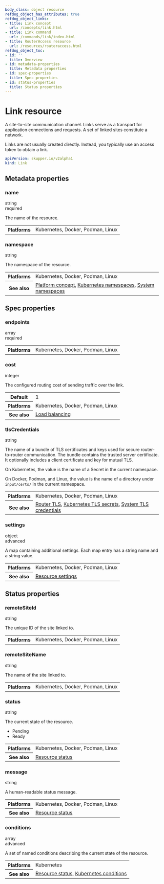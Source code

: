 ```yaml
---
body_class: object resource
refdog_object_has_attributes: true
refdog_object_links:
- title: Link concept
  url: /concepts/link.html
- title: Link command
  url: /commands/link/index.html
- title: RouterAccess resource
  url: /resources/routeraccess.html
refdog_object_toc:
- id: ''
  title: Overview
- id: metadata-properties
  title: Metadata properties
- id: spec-properties
  title: Spec properties
- id: status-properties
  title: Status properties
---
```


# Link resource

<section>

A site-to-site communication channel. Links serve as a
transport for application connections and requests.  A set
of linked sites constitute a network.

Links are not usually created directly.  Instead, you
typically use an access token to obtain a link.

~~~ yaml
apiVersion: skupper.io/v2alpha1
kind: Link
~~~

</section>

<section class="attributes">

## Metadata properties

<div class="attribute">
<div class="attribute-heading">
<h3 id="metadata-name">name</h3>
<div class="attribute-type-info">string</div>
<div class="attribute-flags">required</div>
</div>
<div class="attribute-body">

The name of the resource.

<table class="fields"><tr><th>Platforms</th><td>Kubernetes, Docker, Podman, Linux</td></table>

</div>
</div>

<div class="attribute collapsed">
<div class="attribute-heading">
<h3 id="metadata-namespace">namespace</h3>
<div class="attribute-type-info">string</div>
</div>
<div class="attribute-body">

The namespace of the resource.

<table class="fields"><tr><th>Platforms</th><td>Kubernetes, Docker, Podman, Linux</td><tr><th>See also</th><td><a href="/concepts/platform.html">Platform concept</a>, <a href="https://kubernetes.io/docs/concepts/overview/working-with-objects/namespaces/">Kubernetes namespaces</a>, <a href="https://example.net/">System namespaces</a></td></table>

</div>
</div>

</section>

<section class="attributes">

## Spec properties

<div class="attribute">
<div class="attribute-heading">
<h3 id="spec-endpoints">endpoints</h3>
<div class="attribute-type-info">array</div>
<div class="attribute-flags">required</div>
</div>
<div class="attribute-body">

<table class="fields"><tr><th>Platforms</th><td>Kubernetes, Docker, Podman, Linux</td></table>

</div>
</div>

<div class="attribute collapsed">
<div class="attribute-heading">
<h3 id="spec-cost">cost</h3>
<div class="attribute-type-info">integer</div>
</div>
<div class="attribute-body">

The configured routing cost of sending traffic over
the link.

<table class="fields"><tr><th>Default</th><td>1</td><tr><th>Platforms</th><td>Kubernetes, Docker, Podman, Linux</td><tr><th>See also</th><td><a href="https://example.net/">Load balancing</a></td></table>

</div>
</div>

<div class="attribute collapsed">
<div class="attribute-heading">
<h3 id="spec-tlscredentials">tlsCredentials</h3>
<div class="attribute-type-info">string</div>
</div>
<div class="attribute-body">

The name of a bundle of TLS certificates and keys used for
secure router-to-router communication.  The bundle
contains the trusted server certificate.  It optionally
includes a client certificate and key for mutual TLS.

On Kubernetes, the value is the name of a Secret in the
current namespace.

On Docker, Podman, and Linux, the value is the name of a
directory under `input/certs/` in the current namespace.

<table class="fields"><tr><th>Platforms</th><td>Kubernetes, Docker, Podman, Linux</td><tr><th>See also</th><td><a href="https://example.net/">Router TLS</a>, <a href="https://kubernetes.io/docs/concepts/configuration/secret/#tls-secrets">Kubernetes TLS secrets</a>, <a href="https://example.net/">System TLS credentials</a></td></table>

</div>
</div>

<div class="attribute collapsed">
<div class="attribute-heading">
<h3 id="spec-settings">settings</h3>
<div class="attribute-type-info">object</div>
<div class="attribute-flags">advanced</div>
</div>
<div class="attribute-body">

A map containing additional settings.  Each map entry has a
string name and a string value.

<table class="fields"><tr><th>Platforms</th><td>Kubernetes, Docker, Podman, Linux</td><tr><th>See also</th><td><a href="https://example.net/">Resource settings</a></td></table>

</div>
</div>

</section>

<section class="attributes">

## Status properties

<div class="attribute collapsed">
<div class="attribute-heading">
<h3 id="status-remotesiteid">remoteSiteId</h3>
<div class="attribute-type-info">string</div>
</div>
<div class="attribute-body">

The unique ID of the site linked to.

<table class="fields"><tr><th>Platforms</th><td>Kubernetes, Docker, Podman, Linux</td></table>

</div>
</div>

<div class="attribute collapsed">
<div class="attribute-heading">
<h3 id="status-remotesitename">remoteSiteName</h3>
<div class="attribute-type-info">string</div>
</div>
<div class="attribute-body">

The name of the site linked to.

<table class="fields"><tr><th>Platforms</th><td>Kubernetes, Docker, Podman, Linux</td></table>

</div>
</div>

<div class="attribute collapsed">
<div class="attribute-heading">
<h3 id="status-status">status</h3>
<div class="attribute-type-info">string</div>
</div>
<div class="attribute-body">

The current state of the resource.

- Pending
- Ready

<table class="fields"><tr><th>Platforms</th><td>Kubernetes, Docker, Podman, Linux</td><tr><th>See also</th><td><a href="https://example.net/">Resource status</a></td></table>

</div>
</div>

<div class="attribute collapsed">
<div class="attribute-heading">
<h3 id="status-message">message</h3>
<div class="attribute-type-info">string</div>
</div>
<div class="attribute-body">

A human-readable status message.

<table class="fields"><tr><th>Platforms</th><td>Kubernetes, Docker, Podman, Linux</td><tr><th>See also</th><td><a href="https://example.net/">Resource status</a></td></table>

</div>
</div>

<div class="attribute collapsed">
<div class="attribute-heading">
<h3 id="status-conditions">conditions</h3>
<div class="attribute-type-info">array</div>
<div class="attribute-flags">advanced</div>
</div>
<div class="attribute-body">

A set of named conditions describing the current state of the
resource.

<table class="fields"><tr><th>Platforms</th><td>Kubernetes</td><tr><th>See also</th><td><a href="https://example.net/">Resource status</a>, <a href="https://maelvls.dev/kubernetes-conditions/">Kubernetes conditions</a></td></table>

</div>
</div>

</section>

